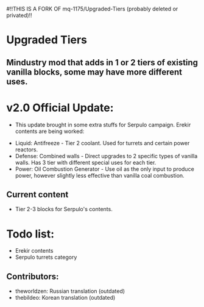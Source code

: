 #!!THIS IS A FORK OF mq-1175/Upgraded-Tiers (probably deleted or privated)!!

# Upgraded Tiers
## Mindustry mod that adds in 1 or 2 tiers of existing vanilla blocks, some may have more different uses.

# v2.0 Official Update:
- This update brought in some extra stuffs for Serpulo campaign. Erekir contents are being worked:
+ Liquid: Antifreeze - Tier 2 coolant. Used for turrets and certain power reactors. 
+ Defense: Combined walls - Direct upgrades to 2 specific types of vanilla walls. Has 3 tier with different special uses for each tier.
+ Power: Oil Combustion Generator - Use oil as the only input to produce power, however slightly less effective than vanilla coal combustion.

## Current content
- Tier 2-3 blocks for Serpulo's contents.

# Todo list:
- Erekir contents
- Serpulo turrets category

## Contributors:
- theworldzen: Russian translation (outdated)
- thebildeo: Korean translation (outdated)

